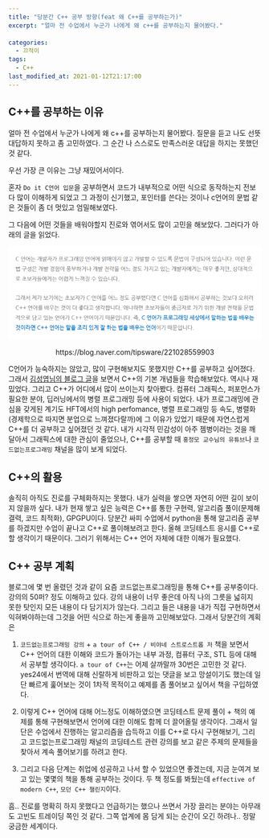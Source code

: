 ```yaml
---
title: "당분간 C++ 공부 방향(feat 왜 C++를 공부하는가)"
excerpt: "얼마 전 수업에서 누군가 나에게 왜 c++를 공부하는지 물어봤다."

categories:
  - 끄적이
tags:
  - C++
last_modified_at: 2021-01-12T21:17:00
---
```


## C++를 공부하는 이유

얼마 전 수업에서 누군가 나에게 왜 c++를 공부하는지 물어봤다. 질문을 듣고 나도 선뜻 대답하지 못하고 좀 고민하였다. 그 순간 나 스스로도 만족스러운 대답을 하지는 못했던 것 같다.

우선 가장 큰 이유는 그냥 재밌어서이다.

혼자 `Do it C언어 입문`을 공부하면서 코드가 내부적으로 어떤 식으로 동작하는지 전보다 많이 이해하게 되었고 그 과정이 신기했고, 포인터를 쓴다는 것이나 c언어의 문법 같은 것들이 좀 더 멋있고 엄밀해보였다.

그 다음에 어떤 것들을 배워야할지 진로와 엮어서도 많이 고민을 해보았다. 그러다가 아래의 글을 읽었다.

![img](/assets/post_images/image.png)

<center>https://blog.naver.com/tipsware/221028559903</center>



C언어가 능숙하지는 않았고, 많이 구현해보지도 못했지만 C++를 공부하고 싶어졌다. 그래서 [김성엽님의 블로그 글](https://blog.naver.com/tipsware/)을 보면서 C++의 기본 개념들을 학습해보았다. 역시나 재밌었다. 그리고 C++가 어디에서 많이 쓰이는지 찾아봤다. 컴퓨터 그래픽스, 퍼포먼스가 필요한 분야, 딥러닝에서의 병렬 프로그래밍 등에 사용이 되었다. 내가 프로그래밍에 관심을 갖게된 계기도 HFT에서의 high perfomance, 병렬 프로그래밍 등 속도, 병렬화(경제학으로 따지면 분업으로 느껴졌다랄까)에 그 이유가 있었기 때문에 자연스럽게 C++를 더 공부하고 싶어졌던 것 같다. 내가 시각적 민감성이 아주 젬병이라는 것을 깨달아서 그래픽스에 대한 관심이 줄었으나, C++를 공부할 때 `홍정모 교수님의 유튜브`나 `코드없는프로그래밍` 채널을 많이 보게 되었다.

## C++의 활용

솔직히 아직도 진로를 구체화하지는 못했다. 내가 실력을 쌓으면 자연히 어떤 길이 보이지 않을까 싶다. 내가 현재 쌓고 싶은 능력은 C++를 통한 구현력, 알고리즘 풀이(문제해결력, 코드 최적화), GPGPU이다. 당분간 싸피 수업에서 python을 통해 알고리즘 공부를 하겠지만 수업이 끝나고 C++로 풀이해보려고 한다. 올해 코딩테스트 응시를 C++로 할 생각이기 때문이다. 그러기 위해서는 C++ 언어 자체에 대한 이해가 필요했다.

## C++ 공부 계획

블로그에 몇 번 올렸던 것과 같이 요즘 코드없는프로그래밍을 통해 C++를 공부중이다. 강의의 50퍼? 정도 이해하고 있다. 강의 내용이 너무 좋은데 아직 나의 그릇을 넓히지 못한 탓인지 모든 내용이 다 담기지가 않는다. 그리고 들은 내용을 내가 직접 구현하면서 익혀봐야하는데 그것을 어떤 식으로 하는게 좋을까 고민해보았다. 그래서 당분간의 계획은

1. `코드없는프로그래밍 강의` + `a tour of C++ / 비야네 스트로스트롭 저` 책을 보면서 C++ 언어의 대한 이해와 코드가 돌아가는 내부 과정, 컴퓨터 구조, STL 등에 대해서 공부할 생각이다. `a tour of C++`는 어제 살까말까 30번은 고민한 것 같다. yes24에서 번역에 대해 신랄하게 비판하고 있는 댓글을 보고 망설이기도 했는데 일단 빠르게 훑어보는 것이 1차적 목적이고 예제를 좀 풀어보고 싶어서 책을 구입하였다.

2. 이렇게 C++ 언어에 대해 어느정도 이해하였으면 코딩테스트 문제 풀이 + 책의 예제를 통해 구현해보면서 언어에 대한 이해도 함께 더 끌어올릴 생각이다. 그래서 일단은 수업에서 진행하는 알고리즘을 습득하고 이를 C++로 다시 구현해보기, 그리고 코드없는프로그래밍 채널의 코딩테스트 관련 강의를 보고 같은 주제의 문제들을 찾아서 계속 풀어보기를 하려고 한다.

3. 그리고 다음 단계는 취업에 성공하고 나서 할 수 있었으면 좋겠는데, 지금 눈여겨 보고 있는 몇몇의 책을 통해 공부하는 것이다. 두 책 정도를 봐뒀는데 `effective of modern C++`, `모던 C++ 챌린지`이다.

흠.. 진로를 명확히 하지 못했다고 언급하기는 했으나 쓰면서 가장 끌리는 분야는 아무래도 고빈도 트레이딩 쪽인 것 같다. 그쪽 업계에 몸 담게 되는 순간이 오긴 하려나.. 정말 궁금한 세계이다.
